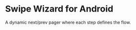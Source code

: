 Swipe Wizard for Android
========================

A dynamic next/prev pager where each step defines the flow.
